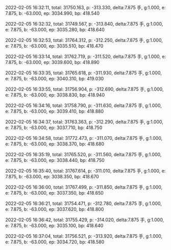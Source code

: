 2022-02-05 16:32:11, total: 31750.163, p: -313.330, delta:7.875 手, g:1.000, e: 7.875, b: -63.000, ep: 3034.990, bp: 418.540

2022-02-05 16:32:32, total: 31749.567, p: -313.840, delta:7.875 手, g:1.000, e: 7.875, b: -63.000, ep: 3035.280, bp: 418.640

2022-02-05 16:32:53, total: 31764.312, p: -312.250, delta:7.875 手, g:1.000, e: 7.875, b: -63.000, ep: 3035.510, bp: 418.470

2022-02-05 16:33:14, total: 31762.719, p: -311.520, delta:7.875 手, g:1.000, e: 7.875, b: -63.000, ep: 3039.600, bp: 418.890

2022-02-05 16:33:35, total: 31765.618, p: -311.930, delta:7.875 手, g:1.000, e: 7.875, b: -63.000, ep: 3040.310, bp: 419.030

2022-02-05 16:33:55, total: 31756.904, p: -312.690, delta:7.875 手, g:1.000, e: 7.875, b: -63.000, ep: 3038.830, bp: 418.940

2022-02-05 16:34:16, total: 31758.790, p: -311.630, delta:7.875 手, g:1.000, e: 7.875, b: -63.000, ep: 3039.410, bp: 418.880

2022-02-05 16:34:37, total: 31763.363, p: -312.290, delta:7.875 手, g:1.000, e: 7.875, b: -63.000, ep: 3037.710, bp: 418.750

2022-02-05 16:34:58, total: 31772.473, p: -311.070, delta:7.875 手, g:1.000, e: 7.875, b: -63.000, ep: 3038.370, bp: 418.680

2022-02-05 16:35:19, total: 31765.520, p: -311.560, delta:7.875 手, g:1.000, e: 7.875, b: -63.000, ep: 3038.440, bp: 418.750

2022-02-05 16:35:40, total: 31767.614, p: -311.010, delta:7.875 手, g:1.000, e: 7.875, b: -63.000, ep: 3038.350, bp: 418.670

2022-02-05 16:36:00, total: 31767.499, p: -311.850, delta:7.875 手, g:1.000, e: 7.875, b: -63.000, ep: 3037.350, bp: 418.650

2022-02-05 16:36:21, total: 31754.471, p: -312.780, delta:7.875 手, g:1.000, e: 7.875, b: -63.000, ep: 3037.620, bp: 418.800

2022-02-05 16:36:42, total: 31755.429, p: -314.020, delta:7.875 手, g:1.000, e: 7.875, b: -63.000, ep: 3035.100, bp: 418.640

2022-02-05 16:37:04, total: 31756.521, p: -313.920, delta:7.875 手, g:1.000, e: 7.875, b: -63.000, ep: 3034.720, bp: 418.580
